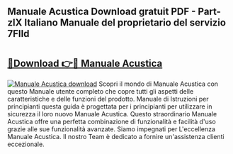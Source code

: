 ## Manuale Acustica Download gratuit PDF - Part-zlX Italiano Manuale del proprietario del servizio 7FIId

# <h2><a href="http://dfcz9fg.blite.top/?on=Manuale+Acustica">🔗Download 👉🔴 Manuale Acustica</a></h2>

[![Manuale Acustica download](https://i.imgur.com/lujVjoI.png)](http://dfcz9fg.blite.top/?on=Manuale+Acustica)
Scopri il mondo di Manuale Acustica con questo Manuale utente completo che copre tutti gli aspetti delle caratteristiche e delle funzioni del prodotto. Manuale di Istruzioni per principianti questa guida è progettata per i principianti per utilizzare in sicurezza il loro nuovo Manuale Acustica. Questo straordinario Manuale Acustica offre una perfetta combinazione di funzionalità e facilità d'uso grazie alle sue funzionalità avanzate. Siamo impegnati per L'eccellenza Manuale Acustica. Il nostro Team è dedicato a fornire un'assistenza clienti eccezionale.
